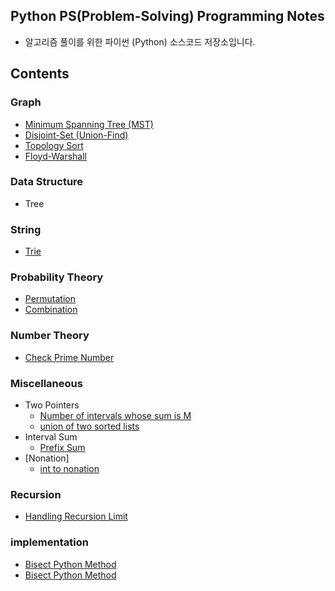 ## Python PS(Problem-Solving) Programming Notes

* 알고리즘 풀이를 위한 파이썬 (Python) 소스코드 저장소입니다.

## Contents

### Graph

* [Minimum Spanning Tree (MST)](/note/Graph/Kruskal_Algorithm(union-find).py)
* [Disjoint-Set (Union-Find)](/note/Graph/Disjoint%20Sets.py)
* [Topology Sort](/note/Graph/Topology_Sort.py)
* [Floyd-Warshall](/note/Graph/Floyd-Warshall_Algorithm.py)

### Data Structure

* Tree

### String

* [Trie](/note/Trie/Trie.py)

### Probability Theory

* [Permutation](/note/Probability%20Theory/permutation.py)
* [Combination](/note/Probability%20Theory/combination.py)

### Number Theory

* [Check Prime Number](/Number%20Theory/is_prime_number.py)

### Miscellaneous

* Two Pointers
    * [Number of intervals whose sum is M](/note/Miscellaneous/Two%20Pointers/number_of_intervals_whose_sum_is_M.py)
    * [union of two sorted lists](/note/Miscellaneous/Two%20Pointers/union%20of%20two%20sorted%20lists.py)
* Interval Sum
    * [Prefix Sum](/note/Miscellaneous/Interval%20Sum/prefix_sum.py)
* [Nonation]
    * [int to nonation](/note/Miscellaneous/Nonation/int_to_nonation.py)

### Recursion
* [Handling Recursion Limit](/note/Recursion/note.py)

### implementation
* [Bisect Python Method](/note/implementation/bisect.py)
* [Bisect Python Method](/note/implementation/rotate_matrix_by_90degree.py)